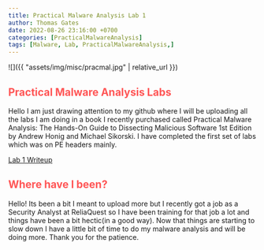 ```yaml
---
title: Practical Malware Analysis Lab 1
author: Thomas Gates
date: 2022-08-26 23:16:00 +0700
categories: [PracticalMalwareAnalysis]
tags: [Malware, Lab, PracticalMalwareAnalysis,]
---
```

![]({{ "assets/img/misc/pracmal.jpg" | relative_url }})
## **<span style='color:#ff5555'>Practical Malware Analysis Labs</span>**
Hello I am just drawing attention to my github where I will be uploading all the labs I am doing in a book I recently purchased called Practical Malware Analysis: The Hands-On Guide to Dissecting Malicious Software 1st Edition by Andrew Honig and Michael Sikorski. I have completed the first set of labs which was on PE headers mainly.

[Lab 1 Writeup](https://github.com/thegatesofthomas/PracticalMalwareAnalysisAnswers/blob/bb9056a2dc8b4f66099194f4bf80327bfb1f1d2c/Lab1/Lab1Writeup.md)

## **<span style='color:#ff5555'>Where have I been?</span>**

Hello! Its been a bit I meant to upload more but I recently got a job as a Security Analyst at ReliaQuest so I have been training for that job a lot and things have been a bit hectic(in a good way). Now that things are starting to slow down I have a little bit of time to do my malware analysis and will be doing more. Thank you for the patience.